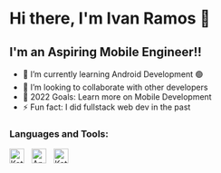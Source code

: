 # Hi there, I'm Ivan Ramos 👋 

## I'm an Aspiring Mobile Engineer!!

- 🌱 I’m currently learning Android Development 🟢
- 👯 I’m looking to collaborate with other developers
- 🥅 2022 Goals: Learn more on Mobile Development
- ⚡ Fun fact: I did fullstack web dev in the past

### Languages and Tools:

<img align="left" alt="Kotlin" width="26px" src="https://cdn.jsdelivr.net/gh/devicons/devicon/icons/kotlin/kotlin-original.svg" style="padding-right:10px;" />
<img align="left" alt="Android Studio" width="26px" src="https://cdn.jsdelivr.net/gh/devicons/devicon/icons/androidstudio/androidstudio-original.svg" style="padding-right:10px;" />
<img align="left" alt="Kotlin" width="26px" src="https://cdn.jsdelivr.net/gh/devicons/devicon/icons/git/git-original.svg" style="padding-right:10px;" />